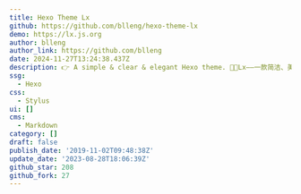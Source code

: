 ```yaml
---
title: Hexo Theme Lx
github: https://github.com/blleng/hexo-theme-lx
demo: https://lx.js.org
author: blleng
author_link: https://github.com/blleng
date: 2024-11-27T13:24:38.437Z
description: 👉 A simple & clear & elegant Hexo theme. 🔭🔭Lx——一款简洁、美观的Hexo博客主题。
ssg:
  - Hexo
css:
  - Stylus
ui: []
cms:
  - Markdown
category: []
draft: false
publish_date: '2019-11-02T09:48:38Z'
update_date: '2023-08-28T18:06:39Z'
github_star: 208
github_fork: 27
---
```

